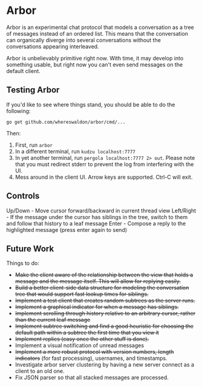 # Arbor

Arbor is an experimental chat protocol that models a conversation
as a tree of messages instead of an ordered list. This means that
the conversation can organically diverge into several conversations
without the conversations appearing interleaved.

Arbor is unbelievably primitive right now. With time, it may develop
into something usable, but right now you can't even send messages on
the default client.

## Testing Arbor
If you'd like to see where things stand, you should be able to do the following:

```
go get github.com/whereswaldon/arbor/cmd/...
```

Then:
1. First, run `arbor`
2. In a different terminal, run `kudzu localhost:7777`
3. In yet another terminal, run `pergola localhost:7777 2> out`. Please note that you must redirect stderr to prevent the log from interfering with the UI.
4. Mess around in the client UI. Arrow keys are supported. Ctrl-C will exit.

## Controls

Up/Down - Move cursor forward/backward in current thread view
Left/Right - If the message under the cursor has siblings in the tree, switch to them and follow that history to a leaf message
Enter - Compose a reply to the highlighted message (press enter again to send)

## Future Work

Things to do:
- ~~Make the client aware of the relationship between the view that holds a message and the message itself. This will allow for replying easily.~~
- ~~Build a better client-side data structure for modeling the conversation tree that would support fast lookup times for siblings.~~
- ~~Implement a test client that creates random subtrees as the server runs.~~
- ~~Implement a graphical indicator for when a message has siblings.~~
- ~~Implement scrolling through history relative to an arbitrary cursor, rather than the current leaf message~~
- ~~Implement subtree switching and find a good heuristic for choosing the default path within a subtree the first time that you view it~~
- ~~Implement replies (easy once the other stuff is done).~~
- Implement a visual notification of unread messages
- ~~Implement a more robust protocol with version numbers, length indicators~~
  (for fast processing), usernames, and timestamps.
- Investigate arbor server clustering by having a new server connect as a client to an old one.
- Fix JSON parser so that all stacked messages are processed.
